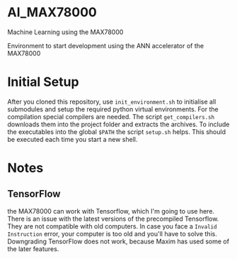 # AI_MAX78000
Machine Learning using the MAX78000

Environment to start development using the ANN accelerator of the MAX78000

# Initial Setup
After you cloned this repository, use `init_environment.sh` to initialise all submodules and setup the required python virtual environments.  For the compilation special compilers are needed. The script `get_compilers.sh` downloads them into the project folder and extracts the archives. To include the executables into the global `$PATH` the script `setup.sh` helps. This should be executed each time you start a new shell.

# Notes
## TensorFlow
the MAX78000 can work with Tensorflow, which I'm going to use here. There is an issue with the latest versions of the precompiled Tensorflow. They are not compatible with old computers. In case you face a `Invalid Instruction` error, your computer is too old and you'll have to solve this. Downgrading TensorFlow does not work, because Maxim has used some of the later features.
